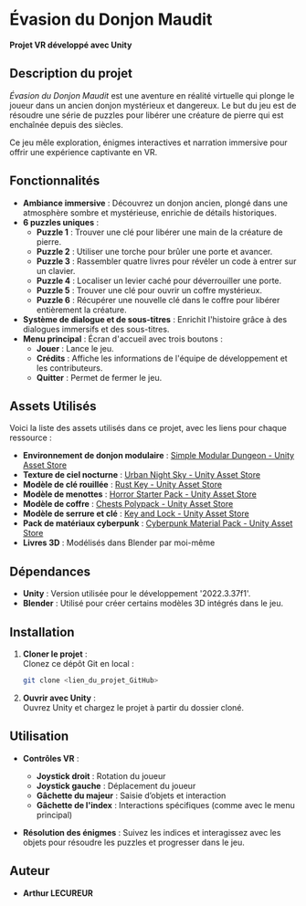 # Évasion du Donjon Maudit

**Projet VR développé avec Unity**

## Description du projet
*Évasion du Donjon Maudit* est une aventure en réalité virtuelle qui plonge le joueur dans un ancien donjon mystérieux et dangereux. Le but du jeu est de résoudre une série de puzzles pour libérer une créature de pierre qui est enchaînée depuis des siècles.

Ce jeu mêle exploration, énigmes interactives et narration immersive pour offrir une expérience captivante en VR.

## Fonctionnalités

- **Ambiance immersive** : Découvrez un donjon ancien, plongé dans une atmosphère sombre et mystérieuse, enrichie de détails historiques.
- **6 puzzles uniques** : 
  - **Puzzle 1** : Trouver une clé pour libérer une main de la créature de pierre.
  - **Puzzle 2** : Utiliser une torche pour brûler une porte et avancer.
  - **Puzzle 3** : Rassembler quatre livres pour révéler un code à entrer sur un clavier.
  - **Puzzle 4** : Localiser un levier caché pour déverrouiller une porte.
  - **Puzzle 5** : Trouver une clé pour ouvrir un coffre mystérieux.
  - **Puzzle 6** : Récupérer une nouvelle clé dans le coffre pour libérer entièrement la créature.
- **Système de dialogue et de sous-titres** : Enrichit l'histoire grâce à des dialogues immersifs et des sous-titres.
- **Menu principal** : Écran d'accueil avec trois boutons :
  - **Jouer** : Lance le jeu.
  - **Crédits** : Affiche les informations de l'équipe de développement et les contributeurs.
  - **Quitter** : Permet de fermer le jeu.

## Assets Utilisés

Voici la liste des assets utilisés dans ce projet, avec les liens pour chaque ressource :

- **Environnement de donjon modulaire** : [Simple Modular Dungeon - Unity Asset Store](https://assetstore.unity.com/packages/3d/environments/dungeons/simple-modular-dungeon-259641)
- **Texture de ciel nocturne** : [Urban Night Sky - Unity Asset Store](https://assetstore.unity.com/packages/2d/textures-materials/sky/urban-night-sky-134468)
- **Modèle de clé rouillée** : [Rust Key - Unity Asset Store](https://assetstore.unity.com/packages/3d/props/rust-key-167590)
- **Modèle de menottes** : [Horror Starter Pack - Unity Asset Store](https://assetstore.unity.com/packages/3d/props/horror-starter-pack-free-178413)
- **Modèle de coffre** : [Chests Polypack - Unity Asset Store](https://assetstore.unity.com/packages/3d/props/chests-polypack-209167)
- **Modèle de serrure et clé** : [Key and Lock - Unity Asset Store](https://assetstore.unity.com/packages/3d/props/furniture/key-and-lock-193317)
- **Pack de matériaux cyberpunk** : [Cyberpunk Material Pack - Unity Asset Store](https://assetstore.unity.com/packages/2d/textures-materials/cyberpunk-material-pack-six-high-quality-materials-188067)
- **Livres 3D** : Modélisés dans Blender par moi-même

## Dépendances

- **Unity** : Version utilisée pour le développement '2022.3.37f1'.
- **Blender** : Utilisé pour créer certains modèles 3D intégrés dans le jeu.

## Installation

1. **Cloner le projet** :  
   Clonez ce dépôt Git en local :
   ```bash
   git clone <lien_du_projet_GitHub>
   ```

2. **Ouvrir avec Unity** :  
   Ouvrez Unity et chargez le projet à partir du dossier cloné.

## Utilisation

- **Contrôles VR** :
  - **Joystick droit** : Rotation du joueur
  - **Joystick gauche** : Déplacement du joueur
  - **Gâchette du majeur** : Saisie d’objets et interaction
  - **Gâchette de l'index** : Interactions spécifiques (comme avec le menu principal)

- **Résolution des énigmes** : Suivez les indices et interagissez avec les objets pour résoudre les puzzles et progresser dans le jeu.

## Auteur

- **Arthur LECUREUR**

